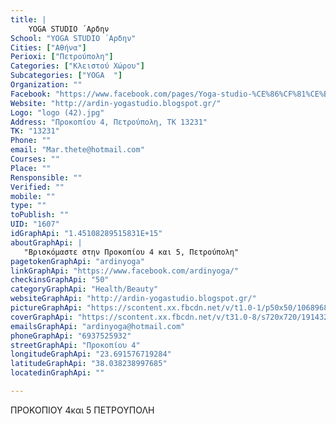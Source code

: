 ```yaml
---
title: |
    YOGA STUDIO ´Αρδην
School: "YOGA STUDIO ´Αρδην"
Cities: ["Αθήνα"]
Perioxi: ["Πετρούπολη"]
Categories: ["Κλειστού Χώρου"]
Subcategories: ["YOGA  "]
Organization: ""
Facebook: "https://www.facebook.com/pages/Yoga-studio-%CE%86%CF%81%CE%B4%CE%B7%CE%BD/1451082895158311?sk=timeline"
Website: "http://ardin-yogastudio.blogspot.gr/"
Logo: "logo (42).jpg"
Address: "Προκοπίου 4, Πετρούπολη, TK 13231"
TK: "13231"
Phone: ""
email: "Mar.thete@hotmail.com"
Courses: ""
Place: ""
Rensponsible: ""
Verified: ""
mobile: ""
type: ""
toPublish: ""
UID: "1607"
idGraphApi: "1.45108289515831E+15"
aboutGraphApi: | 
   "Βρισκόμαστε στην Προκοπίου 4 και 5, Πετρούπολη"
pagetokenGraphApi: "ardinyoga"
linkGraphApi: "https://www.facebook.com/ardinyoga/"
checkinsGraphApi: "50"
categoryGraphApi: "Health/Beauty"
websiteGraphApi: "http://ardin-yogastudio.blogspot.gr/"
pictureGraphApi: "https://scontent.xx.fbcdn.net/v/t1.0-1/p50x50/10689682_1504255133174420_7603900394450706974_n.jpg?oh=a89d78934c3162ce19ddf374abe992f5&amp;oe=5B03062A"
coverGraphApi: "https://scontent.xx.fbcdn.net/v/t31.0-8/s720x720/19143265_1902356776697585_5835149155612186660_o.jpg?oh=74dedd0a1d2668d8bc1160c0596dccf5&amp;oe=5B413339"
emailsGraphApi: "ardinyoga@hotmail.com"
phoneGraphApi: "6937525932"
streetGraphApi: "Προκοπίου 4"
longitudeGraphApi: "23.691576719284"
latitudeGraphApi: "38.038238997685"
locatedinGraphApi: ""

---
```


ΠΡΟΚΟΠΙΟΥ 4και 5 ΠΕΤΡΟΥΠΟΛΗ

